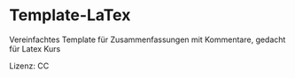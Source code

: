 # Template-LaTex
Vereinfachtes Template für Zusammenfassungen mit Kommentare, gedacht für Latex Kurs

Lizenz: CC 
